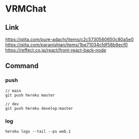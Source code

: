 # VRMChat

## Link

<https://qiita.com/pure-adachi/items/c2c5730560650c80a5e0>
<https://qiita.com/paranishian/items/1be71034cfdf58b9ecf0>
<https://reffect.co.jp/react/front-react-back-node>

## Command

### push

```shell
// main
git push heroku master

// dev
git push heroku develop:master
 ```

### log

```shell
heroku logs --tail --ps web.1
```
